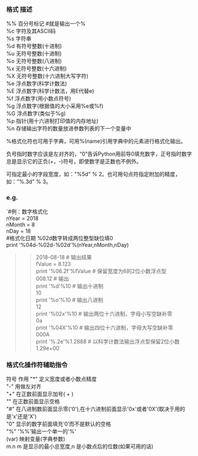 ### 格式 描述  

%% 百分号标记 #就是输出一个%  
%c 字符及其ASCII码  
%s 字符串  
%d 有符号整数(十进制)  
%u 无符号整数(十进制)  
%o 无符号整数(八进制)  
%x 无符号整数(十六进制)  
%X 无符号整数(十六进制大写字符)  
%e 浮点数字(科学计数法)  
%E 浮点数字(科学计数法，用E代替e)  
%f 浮点数字(用小数点符号)  
%g 浮点数字(根据值的大小采用%e或%f)  
%G 浮点数字(类似于%g)  
%p 指针(用十六进制打印值的内存地址)  
%n 存储输出字符的数量放进参数列表的下一个变量中  

%格式化符也可用于字典，可用%(name)引用字典中的元素进行格式化输出。

        
负号指时数字应该是左对齐的，“0”告诉Python用前导0填充数字，正号指时数字总是显示它的正负(+，-)符号，即使数字是正数也不例外。
       
可指定最小的字段宽度，如："%5d" % 2。也可用句点符指定附加的精度，如："%.3d" % 3。

### e.g.
`#例：数字格式化  
nYear = 2018  
nMonth = 8  
nDay = 18  
#格式化日期 %02d数字转成两位整型缺位填0  
print '%04d-%02d-%02d'%(nYear,nMonth,nDay)  
>> 2018-08-18 # 输出结果  
fValue = 8.123  
print '%06.2f'%fValue # 保留宽度为6的2位小数浮点型  
>> 008.12 # 输出  
print '%d'%10 # 输出十进制  
>> 10  
print '%o'%10 # 输出八进制  
>> 12  
print '%02x'%10 # 输出两位十六进制，字母小写空缺补零  
>> 0a  
print '%04X'%10 # 输出四位十六进制，字母大写空缺补零  
>> 000A  
print '%.2e'%1.2888 # 以科学计数法输出浮点型保留2位小数  
>> 1.29e+00`  

### 格式化操作符辅助指令
符号 作用
"*" 定义宽度或者小数点精度  
"-" 用做左对齐  
"+" 在正数前面显示加号( + )  
"<sp>" 在正数前面显示空格  
"#" 在八进制数前面显示零('0'),在十六进制前面显示'0x'或者'0X'(取决于用的是'x'还是'X')  
"0" 显示的数字前面填充‘0’而不是默认的空格  
"%" '%%'输出一个单一的'%'  
(var) 映射变量(字典参数)  
m.n m 是显示的最小总宽度,n 是小数点后的位数(如果可用的话)
